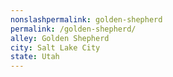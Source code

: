 ```yaml
---
﻿nonslashpermalink: golden-shepherd
permalink: /golden-shepherd/
alley: Golden Shepherd
city: Salt Lake City
state: Utah
---
```

